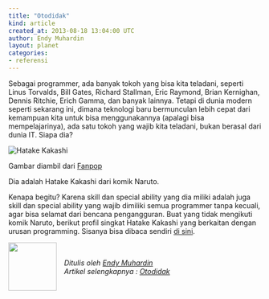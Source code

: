 ```yaml
---
title: "Otodidak"
kind: article
created_at: 2013-08-18 13:04:00 UTC
author: Endy Muhardin
layout: planet
categories:
- referensi
---
```

<p>Sebagai programmer, ada banyak tokoh yang bisa kita teladani, seperti Linus Torvalds, Bill Gates, Richard Stallman, Eric Raymond, Brian Kernighan, Dennis Ritchie, Erich Gamma, dan banyak lainnya. Tetapi di dunia modern seperti sekarang ini, dimana teknologi baru bermunculan lebih cepat dari kemampuan kita untuk bisa menggunakannya (apalagi bisa mempelajarinya), ada satu tokoh yang wajib kita teladani, bukan berasal dari dunia IT. Siapa dia?</p>

<p><img src="http://software.endy.muhardin.com/images/uploads/2013/08/otodidak/hatake-kakashi.jpg" title="Hatake Kakashi" ></p>

<p>Gambar diambil dari <a href="http://www.fanpop.com/clubs/kakashi/images/18899114/title/kakashi-hatake-screencap">Fanpop</a></p>

<p>Dia adalah Hatake Kakashi dari komik Naruto.</p>

<p>Kenapa begitu? Karena skill dan special ability yang dia miliki adalah juga skill dan special ability yang wajib dimiliki semua programmer tanpa kecuali, agar bisa selamat dari bencana pengangguran. Buat yang tidak mengikuti komik Naruto, berikut profil singkat Hatake Kakashi yang berkaitan dengan urusan programming. Sisanya bisa dibaca sendiri <a href="http://naruto.wikia.com/wiki/Kakashi_Hatake">di sini</a>.</p>


<div class="author">
  <img src="http://www.gravatar.com/avatar/31694bbf42349c6b6adfe893bb1e19d8.png" style="width: 96px; height: 96;">
  <span style="position: absolute; padding: 32px 15px;">
    <i>Ditulis oleh <a href="http://twitter.com/endymuhardin">Endy Muhardin</a> <br> 
    Artikel selengkapnya : <a href="http://software.endy.muhardin.com/life/otodidak/">Otodidak</a></i>
  </span>
</div>
